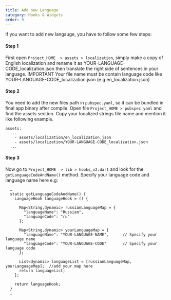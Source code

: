 ```yaml
---
title: Add new Language
category: Hooks & Widgets
order: 9
---
```


If you want to add new langauge, you have to follow some few steps:

#### Step 1
First open `Project_HOME  > assets > localization`, simply make a copy of English localization and rename it as YOUR-LANGUAGE-CODE_localization.json then translate the right side of sentences in your language. IMPORTANT Your file name must be contain language code like YOUR-LANGUAGE-CODE_localization.json (e.g en_localization.json)


#### Step 2
You need to add the new files path in `pubspec.yaml`, so it can be bundled in final app binary after compile. Open file `Project_HOME > pubspec.yaml` and find the assets section. Copy your localized strings file name and mention it like following example.
```
assets:
  ...
    - assets/localization/en_localization.json
    - assets/localization/YOUR-LANGUAGE-CODE_localization.json
  ...
```


#### Step 3
Now go to `Project_HOME  > lib > hooks_v2.dart` and look for the `getLanguageCodeAndName()` method. Specify your language code and language name here e.g: 

```
  …
  static getLanguageCodeAndName() {
    LanguageHook languageHook = () {

      Map<String,dynamic> russianLanguageMap = {
        "languageName": "Russian",          
        "languageCode": "ru"                
      };

      Map<String,dynamic> yourLanguageMap = {
        "languageName": "YOUR-LANGUAGE-NAME",      // Specify your language name
        "languageCode": "YOUR-LANGUAGE-CODE"       // Specify your language code
      };

      List<dynamic> languageList = [russianLanguageMap, yourLanguageMap];  //add your map here
      return languageList;
    };

    return languageHook;
  }
  …
```


